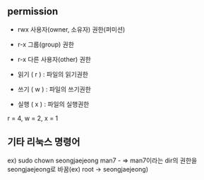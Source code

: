 ## permission

- rwx  사용자(owner, 소유자) 권한(퍼미션)
- r-x  그룹(group) 권한
- r-x  다른 사용자(other) 권한

- 읽기 ( r ) : 파일의 읽기권한
- 쓰기 ( w ) : 파일의 쓰기권한
- 실행 ( x ) : 파일의 실행권한

r = 4, w = 2, x = 1


## 기타 리눅스 명령어

ex) sudo chown seongjaejeong man7
    -    => man7이라는 dir의 권한을 seongjaejeong로 바꿈(ex) root -> seongjaejeong)
